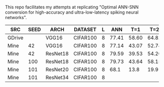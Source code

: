 This repo facilitates my attempts at replicating "Optimal ANN-SNN
conversion for high-accuracy and ultra-low-latency spiking neural
networks".

| SRC    | SEED | ARCH     | DATASET  | L | ANN   | T=1   | T=2   | T=4   | T=8   | T=16  | T=32  | T=64  | T=128 |
|--------|------|----------|----------|---|-------|-------|-------|-------|-------|-------|-------|-------|-------|
| GDrive |      | VGG16    | CIFAR100 | 8 | 77.41 | 58.60 | 64.82 | 70.50 | 74.79 | 76.75 | 76.87 | 77.10 |       |
| Mine   | 42   | VGG16    | CIFAR100 | 8 | 77.14 | 43.07 | 52.74 |       |       |       |       | 77.05 |       |
| Mine   | 42   | ResNet18 | CIFAR100 | 8 | 79.59 | 39.53 | 54.20 | 67.04 | 75.47 | 79.34 | 79.93 | 80.18 |       |
| Mine   | 100  | ResNet18 | CIFAR100 | 8 | 79.73 | 43.64 | 58.15 | 69.13 | 76.66 | 78.93 | 79.78 | 80.04 | 80.09 |
| Mine   | 101  | ResNet20 | CIFAR100 | 8 | 68.1  | 13.8  | 19.9  | 33.1  | 53.5  | 65.1  |       |       |       |
| Mine   | 101  | ResNet34 | CIFAR100 | 8 |       |       |       |       |       |       |       |       |       |
